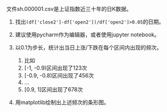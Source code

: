 文件sh.000001.csv是上证指数近三十年的日K数据。

1. 找出`(df['close2']-df['open2'])/df['open2']>0.05`的日期。

2. 建议使用pycharm作为编辑器，或者使用jupyter notebook。

3. 以0.1为步长，统计出当日上涨/下跌在每个区间内出现的频次。

   1. 比如
   2. [-1, -0.9)区间出现了123次
   3. [-0.9, -0.8)区间出现了456次
   4. ...
   5. [0.9, 1]区间出现了678次

4. 用matplotlib绘制出上述频次的条形图。

   

